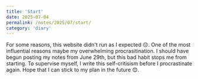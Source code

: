 ```yaml
---
title: 'Start'
date: 2025-07-04
permalink: /notes/2025/07/start/
category: 'diary'
---
```


For some reasons, this website didn't run as I expected 😔. One of the most influential reasons maybe my overwhelming procrasitination. I should have begun posting my notes from June 29th, but this bad habit stops me from starting. To supervise myself, I write this self-critisism before I procrastinate again. Hope that I can stick to my plan in the future 😊. 